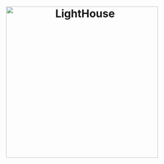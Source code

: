 <h1 align="center">
  <img src="https://avatars.githubusercontent.com/u/77247779?s=200&v=4" alt="LightHouse" width="400">
  <br>
<h1>
